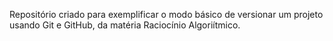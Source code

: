 Repositório criado para exemplificar o modo básico de versionar um projeto usando Git e GitHub, da matéria Raciocínio Algoriítmico.

